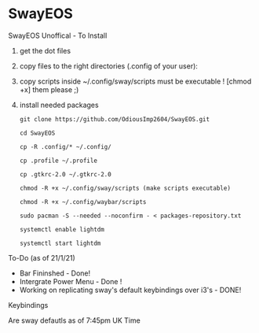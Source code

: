 # SwayEOS
SwayEOS
Unoffical - To Install
1) get the dot files

2) copy files to the right directories (.config of your user):

3) copy scripts inside ~/.config/sway/scripts must be executable ! [chmod +x] them please ;)

4) install needed packages

       git clone https://github.com/OdiousImp2604/SwayEOS.git

       cd SwayEOS

       cp -R .config/* ~/.config/
       
       cp .profile ~/.profile
       
       cp .gtkrc-2.0 ~/.gtkrc-2.0

       chmod -R +x ~/.config/sway/scripts (make scripts executable)
       
       chmod -R +x ~/.config/waybar/scripts
 
       sudo pacman -S --needed --noconfirm - < packages-repository.txt
       
       systemctl enable lightdm
       
       systemctl start lightdm
  

To-Do (as of 21/1/21)

- Bar Fininshed - Done!
- Intergrate Power Menu - Done !
- Working on replicating sway's default keybindings over i3's - DONE!

Keybindings

Are sway defautls as of 7:45pm UK Time

